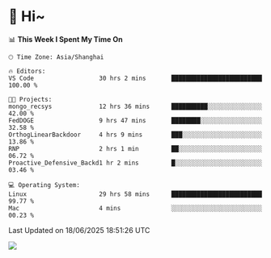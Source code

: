 # 👋 Hi~

<!--START_SECTION:waka-->
📊 **This Week I Spent My Time On** 

```text
🕑︎ Time Zone: Asia/Shanghai

🔥 Editors: 
VS Code                  30 hrs 2 mins       █████████████████████████   100.00 % 

🐱‍💻 Projects: 
mongo_recsys             12 hrs 36 mins      ██████████░░░░░░░░░░░░░░░   42.00 % 
FedDOGE                  9 hrs 47 mins       ████████░░░░░░░░░░░░░░░░░   32.58 % 
OrthogLinearBackdoor     4 hrs 9 mins        ███░░░░░░░░░░░░░░░░░░░░░░   13.86 % 
RNP                      2 hrs 1 min         ██░░░░░░░░░░░░░░░░░░░░░░░   06.72 % 
Proactive_Defensive_Backd1 hr 2 mins         █░░░░░░░░░░░░░░░░░░░░░░░░   03.46 % 

💻 Operating System: 
Linux                    29 hrs 58 mins      █████████████████████████   99.77 % 
Mac                      4 mins              ░░░░░░░░░░░░░░░░░░░░░░░░░   00.23 % 
```


 Last Updated on 18/06/2025 18:51:26 UTC
<!--END_SECTION:waka-->

![](https://komarev.com/ghpvc/?username=lvdongyi&label=Profile%20views&color=0e75b6&style=flat)
<!---
lvdongyi/lvdongyi is a ✨ special ✨ repository because its `README.md` (this file) appears on your GitHub profile.
You can click the Preview link to take a look at your changes.
--->
